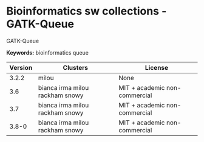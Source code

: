 # Bioinformatics sw collections - GATK-Queue

GATK-Queue

**Keywords:** bioinformatics queue



| Version | Clusters | License |
| ------- | -------- | ------- |
| 3.2.2 | milou | None |
| 3.6 | bianca irma milou rackham snowy | MIT + academic non-commercial |
| 3.7 | bianca irma milou rackham snowy | MIT + academic non-commercial |
| 3.8-0 | bianca irma milou rackham snowy | MIT + academic non-commercial |
